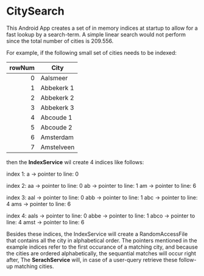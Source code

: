 # CitySearch

This Android App creates a set of in memory indices at startup to allow for a fast lookup by a search-term.
A simple linear search would not perform since the total number of cities is 209.556. 

For example, if the following small set of cities needs to be indexed:

|rowNum|City|
|--:|---|
|0|Aalsmeer|
|1|Abbekerk 1|
|2|Abbekerk 2|
|3|Abbekerk 3|
|4|Abcoude 1|
|5|Abcoude 2|
|6|Amsterdam|
|7|Amstelveen|

then the **IndexService** wil create 4 indices like follows:

index 1:
a -> pointer to line: 0

index 2:
aa -> pointer to line: 0
ab -> pointer to line: 1
am -> pointer to line: 6

index 3:
aal -> pointer to line: 0
abb -> pointer to line: 1
abc -> pointer to line: 4
ams -> pointer to line: 6

index 4:
aals -> pointer to line: 0
abbe -> pointer to line: 1
abco -> pointer to line: 4
amst -> pointer to line: 6

Besides these indices, the IndexService will create a RandomAccessFile that contains all the city in alphabetical order. 
The pointers mentioned in the example indices refer to the first occurance of a matching city, and because the cities are ordered alphabetically, 
the sequantial matches will occur right after, The **SerachService** will, in case of a user-query retrieve these follow-up matching cities.

